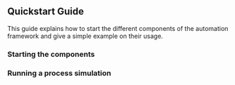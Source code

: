 ## Quickstart Guide

This guide explains how to start the different components of the automation framework and give a simple example on their usage.

### Starting the components

### Running a process simulation